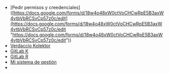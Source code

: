 

- [Pedir permisos y creedenciales]([https://docs.google.com/forms/d/18w4o48xW0ctVoCHCwRpE5B3axW4vtbVbRCSvCp57z0c/edit](https://docs.google.com/forms/d/18w4o48xW0ctVoCHCwRpE5B3axW4vtbVbRCSvCp57z0c/edit "https://docs.google.com/forms/d/18w4o48xW0ctVoCHCwRpE5B3axW4vtbVbRCSvCp57z0c/edit"))
- [Verdaccio Kolektor](http://npmjs.kolektor.com.ar/)
- [GitLab K](https://gitlab.rentascordoba.gob.ar/)
- [GitLab R](https://gitlab.rentascordoba.gob.ar/)
- [Mi sistema de gestión](https://misistemadegestion.serv-it.com.ar/#/login)
- 